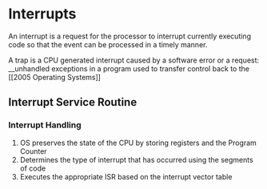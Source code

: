 # Interrupts
An interrupt is a request for the processor to interrupt currently executing code so that the event can be processed in a timely manner. 

A trap is a CPU generated interrupt caused by a software error or a request: __unhandled exceptions in a program used to transfer control back to the [[2005 Operating Systems]]

## Interrupt Service Routine
### Interrupt Handling
1. OS preserves the state of the CPU by storing registers and the Program Counter
2. Determines the type of interrupt that has occurred using the segments of code
3. Executes the appropriate ISR based on the interrupt vector table